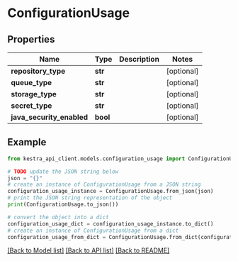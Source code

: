 # ConfigurationUsage


## Properties

Name | Type | Description | Notes
------------ | ------------- | ------------- | -------------
**repository_type** | **str** |  | [optional] 
**queue_type** | **str** |  | [optional] 
**storage_type** | **str** |  | [optional] 
**secret_type** | **str** |  | [optional] 
**java_security_enabled** | **bool** |  | [optional] 

## Example

```python
from kestra_api_client.models.configuration_usage import ConfigurationUsage

# TODO update the JSON string below
json = "{}"
# create an instance of ConfigurationUsage from a JSON string
configuration_usage_instance = ConfigurationUsage.from_json(json)
# print the JSON string representation of the object
print(ConfigurationUsage.to_json())

# convert the object into a dict
configuration_usage_dict = configuration_usage_instance.to_dict()
# create an instance of ConfigurationUsage from a dict
configuration_usage_from_dict = ConfigurationUsage.from_dict(configuration_usage_dict)
```
[[Back to Model list]](../README.md#documentation-for-models) [[Back to API list]](../README.md#documentation-for-api-endpoints) [[Back to README]](../README.md)


